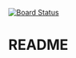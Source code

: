 [![Board Status](https://dev.azure.com/orpelp101/e93542e9-7329-4b60-b2a2-2cc171ea0fcc/5497a464-fb9f-43fd-8a15-b2cf974102fa/_apis/work/boardbadge/9f448a8d-f792-410a-b179-84e8702f3e46)](https://dev.azure.com/orpelp101/e93542e9-7329-4b60-b2a2-2cc171ea0fcc/_boards/board/t/5497a464-fb9f-43fd-8a15-b2cf974102fa/Microsoft.RequirementCategory)
# README
